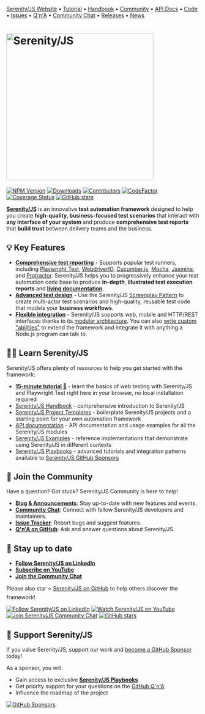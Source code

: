 [Serenity/JS Website](https://serenity-js.org/?pk_campaign=readme&pk_source=github)
• [Tutorial](https://serenity-js.org/handbook/web-testing/your-first-web-scenario/)
• [Handbook](https://serenity-js.org/handbook/?pk_campaign=readme&pk_source=github)
• [Community](https://serenity-js.org/community/?pk_campaign=readme&pk_source=github)
• [API Docs](https://serenity-js.org/api/?pk_campaign=readme&pk_source=github)
• [Code](https://github.com/serenity-js/serenity-js/)
• [Issues](https://github.com/serenity-js/serenity-js/issues)
• [Q'n'A](https://github.com/orgs/serenity-js/discussions/categories/how-to)
• [Community Chat](https://matrix.to/#/#serenity-js:gitter.im)
• [Releases](https://serenity-js.org/releases/?pk_campaign=readme&pk_source=github)
• [News](https://serenity-js.org/blog/?pk_campaign=readme&pk_source=github)

<h1>
  <picture>
    <source srcset="https://serenity-js.org/images/serenity-js-logo-for-dark-backgrounds.svg" media="(prefers-color-scheme: dark)">
    <img src="https://serenity-js.org/images/serenity-js-logo-for-light-backgrounds.svg" alt="Serenity/JS" width="384" />
  </picture>
</h1>

[![NPM Version](https://badge.fury.io/js/%40serenity-js%2Fcore.svg)](https://badge.fury.io/js/%40serenity-js%2Fcore)
[![Downloads](https://img.shields.io/npm/dm/@serenity-js/core.svg)](https://npm-stat.com/charts.html?package=@serenity-js/core)
[![Contributors](https://img.shields.io/github/contributors/serenity-js/serenity-js.svg)](https://github.com/serenity-js/serenity-js/graphs/contributors)
[![CodeFactor](https://www.codefactor.io/repository/github/serenity-js/serenity-js/badge)](https://www.codefactor.io/repository/github/serenity-js/serenity-js)
[![Coverage Status](https://coveralls.io/repos/github/serenity-js/serenity-js/badge.svg?branch=main)](https://coveralls.io/github/serenity-js/serenity-js?branch=main)
[![GitHub stars](https://img.shields.io/github/stars/serenity-js/serenity-js)](https://github.com/serenity-js/serenity-js)

[**Serenity/JS**](https://serenity-js.org/?pk_campaign=readme&pk_source=github) is an innovative **test automation framework** designed to help you create
**high-quality, business-focused test scenarios** that interact with **any interface of your system**
and produce **comprehensive test reports** that **build trust** between delivery teams and the business.

## 💡 Key Features

- [**Comprehensive test reporting**](https://serenity-js.org/handbook/reporting?pk_campaign=readme&pk_source=github) - Supports popular test runners, including
  [Playwright Test](https://serenity-js.org/handbook/test-runners/playwright-test/?pk_campaign=readme&pk_source=github),
  [WebdriverIO](https://serenity-js.org/handbook/test-runners/webdriverio/?pk_campaign=readme&pk_source=github),
  [Cucumber.js](https://serenity-js.org/handbook/test-runners/cucumber/?pk_campaign=readme&pk_source=github),
  [Mocha](https://serenity-js.org/handbook/test-runners/mocha/?pk_campaign=readme&pk_source=github),
  [Jasmine](https://serenity-js.org/handbook/test-runners/jasmine/?pk_campaign=readme&pk_source=github),
  and [Protractor](https://serenity-js.org/handbook/test-runners/protractor/?pk_campaign=readme&pk_source=github).
  Serenity/JS helps you to progressively enhance your test automation code base to produce **in-depth**, **illustrated test execution reports** and [**living documentation**](https://serenity-bdd.github.io/docs/reporting/living_documentation).
- [**Advanced test design**](https://serenity-js.org/handbook/design/) - Use the Serenity/JS [Screenplay Pattern](https://serenity-js.org/handbook/design/screenplay-pattern/?pk_campaign=readme&pk_source=github) 
  to create multi-actor test scenarios and high-quality, reusable test code that models your **business workflows**.
- [**Flexible integration**](https://serenity-js.org/handbook/integration/?pk_campaign=readme&pk_source=github) - Serenity/JS supports web, mobile and HTTP/REST interfaces thanks to its [modular architecture](https://serenity-js.org/handbook/about/architecture/?pk_campaign=readme&pk_source=github). You can also [write custom "abilities"](https://serenity-js.org/api/core/class/Ability/?pk_campaign=readme&pk_source=github) to extend the framework and integrate it with anything a Node.js program can talk to.

## 👨‍🏫 Learn Serenity/JS

Serenity/JS offers plenty of resources to help you get started with the framework:

- **[15-minute tutorial  🚀️](https://serenity-js.org/handbook/web-testing/your-first-web-scenario/?pk_campaign=readme&pk_source=github)** - learn the basics of web testing with Serenity/JS and Playwright Test right here in your browser, no local installation required
- [Serenity/JS Handbook](https://serenity-js.org/handbook/?pk_campaign=readme&pk_source=github) - comprehensive introduction to Serenity/JS
- [Serenity/JS Project Templates](https://serenity-js.org/handbook/project-templates/?pk_campaign=readme&pk_source=github) - boilerplate Serenity/JS projects and a starting point for your own automation framework
- [API documentation](https://serenity-js.org/api/?pk_campaign=readme&pk_source=github) - API documentation and usage examples for all the Serenity/JS modules
- [Serenity/JS Examples](https://github.com/serenity-js/serenity-js/tree/main/examples) - reference implementations that demonstrate using Serenity/JS in different contexts
- [Serenity/JS Playbooks](https://github.com/serenity-js/playbooks) - advanced tutorials and integration patterns available to [Serenity/JS GitHub Sponsors](https://github.com/sponsors/serenity-js)

## 🤝 Join the Community

Have a question? Got stuck? Serenity/JS Community is here to help!

- **[Blog & Announcements](https://serenity-js.org/blog/?pk_campaign=readme&pk_source=github)**: Stay up-to-date with new features and events.
- **[Community Chat](https://matrix.to/#/#serenity-js:gitter.im)**: Connect with fellow Serenity/JS developers and maintainers.
- **[Issue Tracker](https://github.com/serenity-js/serenity-js/issues)**: Report bugs and suggest features.
- **[Q'n'A on GitHub](https://github.com/orgs/serenity-js/discussions/categories/how-to)**: Ask and answer questions about Serenity/JS.

## 📣 Stay up to date

- **[Follow Serenity/JS on LinkedIn](https://www.linkedin.com/company/serenity-js)**
- **[Subscribe on YouTube](https://www.youtube.com/@serenity-js)**
- **[Join the Community Chat](https://matrix.to/#/#serenity-js:gitter.im)**

Please also star ⭐️ [Serenity/JS on GitHub](https://github.com/serenity-js/serenity-js) to help others discover the framework!

[![Follow Serenity/JS on LinkedIn](https://img.shields.io/badge/Follow-Serenity%2FJS%20-0077B5?logo=linkedin)](https://www.linkedin.com/company/serenity-js)
[![Watch Serenity/JS on YouTube](https://img.shields.io/badge/Watch-@serenity--js-E62117?logo=youtube)](https://www.youtube.com/@serenity-js)
[![Join Serenity/JS Community Chat](https://img.shields.io/badge/Chat-Serenity%2FJS%20Community-FBD30B?logo=matrix)](https://matrix.to/#/#serenity-js:gitter.im)
[![GitHub stars](https://img.shields.io/github/stars/serenity-js/serenity-js?label=Serenity%2FJS&logo=github&style=badge)](https://github.com/serenity-js/serenity-js)

## 💛 Support Serenity/JS

If you value Serenity/JS, support our work and [become a GitHub Sponsor](https://github.com/sponsors/serenity-js) today!

As a sponsor, you will:
- Gain access to exclusive **[Serenity/JS Playbooks](https://github.com/serenity-js/playbooks)**
- Get priority support for your questions on the [GitHub Q'n'A](https://github.com/orgs/serenity-js/discussions/categories/how-to)
- Influence the roadmap of the project

[![GitHub Sponsors](https://img.shields.io/badge/Support%20@serenity%2FJS-703EC8?style=for-the-badge&logo=github&logoColor=white)](https://github.com/sponsors/serenity-js)
